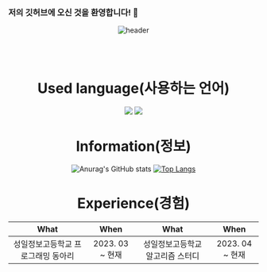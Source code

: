 ### 저의 깃허브에 오신 것을 환영합니다! 👋

<div align="center">
 
![header](https://capsule-render.vercel.app/api?type=cylinder&color=000000&height=150&section=header&text=Junseog's%20Github&fontColor=ffffff&fontSize=70&animation=fadeIn&fontAlignY=55&desc=%20&descAlignY=62&descAlign=62)

 <br/>
 <br/>
  

<h1> Used language(사용하는 언어) </h1>
 
<img src="https://img.shields.io/badge/JAVA-007396?style=for-the-badge&logo=Java&logoColor=white">
 <img src="https://img.shields.io/badge/Python-3776AB?style=for-the-badge&logo=Python&logoColor=white">

<h1> Information(정보) </h1>

![Anurag's GitHub stats](https://github-readme-stats.vercel.app/api?username=gogi102&show_icons=true&theme=dark)
[![Top Langs](https://github-readme-stats.vercel.app/api/top-langs/?username=gogi102&layout=compact)](https://github.com/gogi102/JunseogYang-Java-Python)
  
<h1> Experience(경험) </h1>
  
| What | When | What | When|
|:--------:|:--------:|:--------:|:--------:|
|성일정보고등학교 프로그래밍 동아리 | 2023. 03 ~ 현재 | 성일정보고등학교 알고리즘 스터디 | 2023. 04 ~ 현재 |
</div>
<body>
